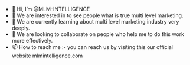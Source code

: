 - 👋 Hi, I’m @MLM-INTELLIGENCE
- 👀 We are interested in to see people what is true multi level marketing. 
- 🌱 We are currently learning about multi level marketing industry very deeply.
- 💞️ We are looking to collaborate on people who help me to do this work more effectively.
- 📫 How to reach me :- you can reach us by visiting this our official website mlmintelligence.com  

<!---
MLM-INTELLIGENCE/MLM-INTELLIGENCE is a ✨ special ✨ repository because its `README.md` (this file) appears on your GitHub profile.
You can click the Preview link to take a look at your changes.
--->
